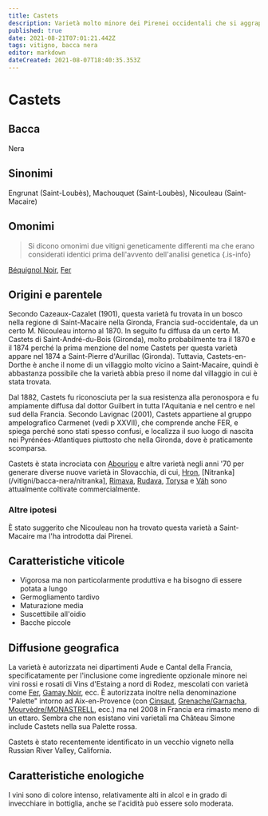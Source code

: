 ```yaml
---
title: Castets
description: Varietà molto minore dei Pirenei occidentali che si aggrappa in Francia; un genitore in Slovacchia.
published: true
date: 2021-08-21T07:01:21.442Z
tags: vitigno, bacca nera
editor: markdown
dateCreated: 2021-08-07T18:40:35.353Z
---
```


# Castets

## Bacca
Nera

## Sinonimi

Engrunat (Saint-Loubès), Machouquet (Saint-Loubès), Nicouleau (Saint-Macaire)

## Omonimi
> Si dicono omonimi due vitigni geneticamente differenti ma che erano considerati identici prima dell'avvento dell'analisi genetica
{.is-info}

 [Béquignol Noir](/vitigni/bacca-nera/bequignol-noir), [Fer](/vitigni/bacca-nera/fer)

## Origini e parentele
Secondo Cazeaux-Cazalet (1901), questa varietà fu trovata in un bosco nella regione di Saint-Macaire nella Gironda, Francia sud-occidentale, da un certo M. Nicouleau intorno al 1870. In seguito fu diffusa da un certo M. Castets di Saint-André-du-Bois (Gironda), molto probabilmente tra il 1870 e il 1874 perché la prima menzione del nome Castets per questa varietà appare nel 1874 a Saint-Pierre d'Aurillac (Gironda). Tuttavia, Castets-en-Dorthe è anche il nome di un villaggio molto vicino a Saint-Macaire, quindi è abbastanza possibile che la varietà abbia preso il nome dal villaggio in cui è stata trovata.

Dal 1882, Castets fu riconosciuta per la sua resistenza alla peronospora e fu ampiamente diffusa dal dottor Guilbert in tutta l'Aquitania e nel centro e nel sud della Francia. Secondo Lavignac (2001), Castets appartiene al gruppo ampelografico Carmenet (vedi p XXVII), che comprende anche FER, e spiega perché sono stati spesso confusi, e localizza il suo luogo di nascita nei Pyrénées-Atlantiques piuttosto che nella Gironda, dove è praticamente scomparsa.

Castets è stata incrociata con [Abouriou](/vitigni/Francia/bacca-nera/abouriou) e altre varietà negli anni '70 per generare diverse nuove varietà in Slovacchia, di cui, [Hron](/vitigni/bacca-nera/hron), [Nitranka](/vitigni/bacca-nera/nitranka], [Rimava](/vitigni/bacca-nera/rimava), [Rudava](/vitigni/bacca-nera/rudava), [Torysa](/vitigni/bacca-nera/torysa) e [Váh](/vitigni/bacca-nera/vah) sono attualmente coltivate commercialmente.

### Altre ipotesi
È stato suggerito che Nicouleau non ha trovato questa varietà a Saint-Macaire ma l'ha introdotta dai Pirenei.

## Caratteristiche viticole
- Vigorosa ma non particolarmente produttiva e ha bisogno di essere potata a lungo
- Germogliamento tardivo
- Maturazione media
- Suscettibile all'oidio
- Bacche piccole

## Diffusione geografica
La varietà è autorizzata nei dipartimenti Aude e Cantal della Francia, specificatamente per l'inclusione come ingrediente opzionale minore nei vini rossi e rosati di Vins d'Estaing a nord di Rodez, mescolati con varietà come [Fer](/vitigni/bacca-nera/fer), [Gamay Noir](/vitigni/bacca-nera/gamay-noir), ecc. È autorizzata inoltre nella denominazione "Palette" intorno ad Aix-en-Provence (con [Cinsaut](/vitigni/bacca-nera/cinsaut), [Grenache/Garnacha](/vitigni/Spagna/bacca-nera/garnacha), [Mourvèdre/MONASTRELL](/vitigni/bacca-nera/monastrell), ecc.) ma nel 2008 in Francia era rimasto meno di un ettaro. Sembra che non esistano vini varietali ma Château Simone include Castets nella sua Palette rossa.

Castets è stato recentemente identificato in un vecchio vigneto nella Russian River Valley, California.

## Caratteristiche enologiche
I vini sono di colore intenso, relativamente alti in alcol e in grado di invecchiare in bottiglia, anche se l'acidità può essere solo moderata.